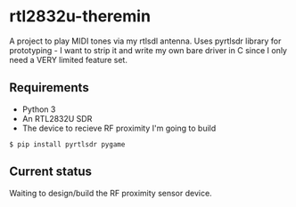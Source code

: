 # rtl2832u-theremin
A project to play MIDI tones via my rtlsdl antenna. Uses pyrtlsdr library for prototyping - I want to strip it and write my own bare driver in C since I only need a VERY limited feature set.

## Requirements

* Python 3
* An RTL2832U SDR
* The device to recieve RF proximity I'm going to build
```
$ pip install pyrtlsdr pygame
```

## Current status
Waiting to design/build the RF proximity sensor device.
